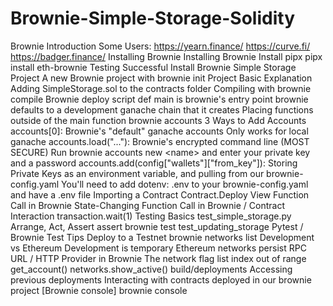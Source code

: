 # Brownie-Simple-Storage-Solidity
Brownie Introduction Some Users: https://yearn.finance/ https://curve.fi/ https://badger.finance/ Installing Brownie Installing Brownie Install pipx pipx install eth-brownie Testing Successful Install Brownie Simple Storage Project A new Brownie project with brownie init Project Basic Explanation Adding SimpleStorage.sol to the contracts folder Compiling with brownie compile Brownie deploy script def main is brownie's entry point brownie defaults to a development ganache chain that it creates Placing functions outside of the main function brownie accounts 3 Ways to Add Accounts accounts[0]: Brownie's "default" ganache accounts Only works for local ganache accounts.load("..."): Brownie's encrypted command line (MOST SECURE) Run brownie accounts new &lt;name> and enter your private key and a password accounts.add(config["wallets"]["from_key"]): Storing Private Keys as an environment variable, and pulling from our brownie-config.yaml You'll need to add dotenv: .env to your brownie-config.yaml and have a .env file Importing a Contract Contract.Deploy View Function Call in Brownie State-Changing Function Call in Brownie / Contract Interaction transaction.wait(1) Testing Basics test_simple_storage.py Arrange, Act, Assert assert brownie test test_updating_storage Pytest / Brownie Test Tips Deploy to a Testnet brownie networks list Development vs Ethereum Development is temporary Ethereum networks persist RPC URL / HTTP Provider in Brownie The network flag list index out of range get_account() networks.show_active() build/deployments Accessing previous deployments Interacting with contracts deployed in our brownie project [Brownie console] brownie console
